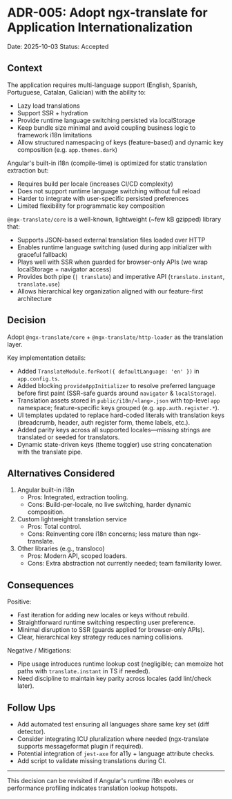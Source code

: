 # ADR-005: Adopt ngx-translate for Application Internationalization

Date: 2025-10-03
Status: Accepted

## Context
The application requires multi-language support (English, Spanish, Portuguese, Catalan, Galician) with the ability to: 
- Lazy load translations
- Support SSR + hydration
- Provide runtime language switching persisted via localStorage
- Keep bundle size minimal and avoid coupling business logic to framework i18n limitations
- Allow structured namespacing of keys (feature-based) and dynamic key composition (e.g. `app.themes.dark`)

Angular's built-in i18n (compile-time) is optimized for static translation extraction but:
- Requires build per locale (increases CI/CD complexity)
- Does not support runtime language switching without full reload
- Harder to integrate with user-specific persisted preferences
- Limited flexibility for programmatic key composition

`@ngx-translate/core` is a well-known, lightweight (~few kB gzipped) library that: 
- Supports JSON-based external translation files loaded over HTTP
- Enables runtime language switching (used during app initializer with graceful fallback)
- Plays well with SSR when guarded for browser-only APIs (we wrap localStorage + navigator access)
- Provides both pipe (`| translate`) and imperative API (`translate.instant`, `translate.use`)
- Allows hierarchical key organization aligned with our feature-first architecture

## Decision
Adopt `@ngx-translate/core` + `@ngx-translate/http-loader` as the translation layer. 

Key implementation details:
- Added `TranslateModule.forRoot({ defaultLanguage: 'en' })` in `app.config.ts`.
- Added blocking `provideAppInitializer` to resolve preferred language before first paint (SSR-safe guards around `navigator` & `localStorage`).
- Translation assets stored in `public/i18n/<lang>.json` with top-level `app` namespace; feature-specific keys grouped (e.g. `app.auth.register.*`).
- UI templates updated to replace hard-coded literals with translation keys (breadcrumb, header, auth register form, theme labels, etc.).
- Added parity keys across all supported locales—missing strings are translated or seeded for translators.
- Dynamic state-driven keys (theme toggler) use string concatenation with the translate pipe.

## Alternatives Considered
1. Angular built-in i18n
   - Pros: Integrated, extraction tooling.
   - Cons: Build-per-locale, no live switching, harder dynamic composition.
2. Custom lightweight translation service
   - Pros: Total control.
   - Cons: Reinventing core i18n concerns; less mature than ngx-translate.
3. Other libraries (e.g., transloco)
   - Pros: Modern API, scoped loaders.
   - Cons: Extra abstraction not currently needed; team familiarity lower.

## Consequences
Positive:
- Fast iteration for adding new locales or keys without rebuild.
- Straightforward runtime switching respecting user preference.
- Minimal disruption to SSR (guards applied for browser-only APIs).
- Clear, hierarchical key strategy reduces naming collisions.

Negative / Mitigations:
- Pipe usage introduces runtime lookup cost (negligible; can memoize hot paths with `translate.instant` in TS if needed).
- Need discipline to maintain key parity across locales (add lint/check later).

## Follow Ups
- Add automated test ensuring all languages share same key set (diff detector).
- Consider integrating ICU pluralization where needed (ngx-translate supports messageformat plugin if required).
- Potential integration of `jest-axe` for a11y + language attribute checks.
- Add script to validate missing translations during CI.

---
This decision can be revisited if Angular's runtime i18n evolves or performance profiling indicates translation lookup hotspots.
